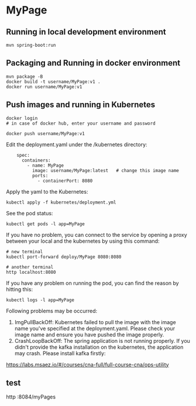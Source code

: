 # MyPage

## Running in local development environment

```
mvn spring-boot:run
```

## Packaging and Running in docker environment

```
mvn package -B
docker build -t username/MyPage:v1 .
docker run username/MyPage:v1
```

## Push images and running in Kubernetes

```
docker login 
# in case of docker hub, enter your username and password

docker push username/MyPage:v1
```

Edit the deployment.yaml under the /kubernetes directory:
```
    spec:
      containers:
        - name: MyPage
          image: username/MyPage:latest   # change this image name
          ports:
            - containerPort: 8080

```

Apply the yaml to the Kubernetes:
```
kubectl apply -f kubernetes/deployment.yml
```

See the pod status:
```
kubectl get pods -l app=MyPage
```

If you have no problem, you can connect to the service by opening a proxy between your local and the kubernetes by using this command:
```
# new terminal
kubectl port-forward deploy/MyPage 8080:8080

# another terminal
http localhost:8080
```

If you have any problem on running the pod, you can find the reason by hitting this:
```
kubectl logs -l app=MyPage
```

Following problems may be occurred:

1. ImgPullBackOff:  Kubernetes failed to pull the image with the image name you've specified at the deployment.yaml. Please check your image name and ensure you have pushed the image properly.
1. CrashLoopBackOff: The spring application is not running properly. If you didn't provide the kafka installation on the kubernetes, the application may crash. Please install kafka firstly:

https://labs.msaez.io/#/courses/cna-full/full-course-cna/ops-utility

## test
http :8084/myPages 